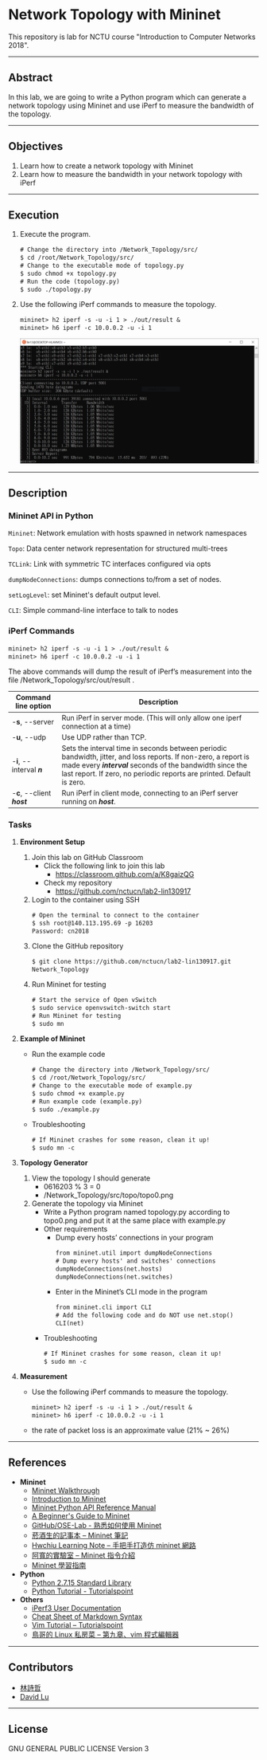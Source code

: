 # Network Topology with Mininet

This repository is lab for NCTU course "Introduction to Computer Networks 2018".

---
## Abstract

In this lab, we are going to write a Python program which can generate a network topology using Mininet and use iPerf to measure the bandwidth of the topology.

---
## Objectives

1. Learn how to create a network topology with Mininet
2. Learn how to measure the bandwidth in your network topology with iPerf

---
## Execution

1. Execute the program.
   ```
   # Change the directory into /Network_Topology/src/
   $ cd /root/Network_Topology/src/
   # Change to the executable mode of topology.py
   $ sudo chmod +x topology.py
   # Run the code (topology.py)
   $ sudo ./topology.py
   ```
2. Use the following iPerf commands to measure the topology.
   ```
   mininet> h2 iperf -s -u -i 1 > ./out/result &
   mininet> h6 iperf -c 10.0.0.2 -u -i 1
   ```
   ![](/src/Capture.PNG)

---
## Description

### Mininet API in Python

`Mininet`: Network emulation with hosts spawned in network namespaces

`Topo`: Data center network representation for structured multi-trees

`TCLink`: Link with symmetric TC interfaces configured via opts

`dumpNodeConnections`: dumps connections to/from a set of nodes.

`setLogLevel`: set Mininet's default output level.

`CLI`: Simple command-line interface to talk to nodes

### iPerf Commands

```
mininet> h2 iperf -s -u -i 1 > ./out/result &
mininet> h6 iperf -c 10.0.0.2 -u -i 1
```
The above commands will dump the result of iPerf’s measurement into the file /Network_Topology/src/out/result .

| Command line option | Description |
| ------------------- | ----------- |
| -**s**, --server | Run iPerf in server mode. (This will only allow one iperf connection at a time) |
| -**u**, --udp | Use UDP rather than TCP. |
| -**i**, --interval ***n*** | Sets the interval time in seconds between periodic bandwidth, jitter, and loss reports. If non-zero, a report is made every ***interval*** seconds of the bandwidth since the last report. If zero, no periodic reports are printed. Default is zero. |
| -**c**, --client ***host*** | Run iPerf in client mode, connecting to an iPerf server running on ***host***. |

### Tasks

1. **Environment Setup**
   1. Join this lab on GitHub Classroom
      - Click the following link to join this lab
         - https://classroom.github.com/a/K8gaizQG
      - Check my repository
         - https://github.com/nctucn/lab2-lin130917
   2. Login to the container using SSH
      ```
      # Open the terminal to connect to the container
      $ ssh root@140.113.195.69 -p 16203
      Password: cn2018
      ```
   3. Clone the GitHub repository
      ```
      $ git clone https://github.com/nctucn/lab2-lin130917.git Network_Topology
      ```
   4. Run Mininet for testing
      ```
      # Start the service of Open vSwitch
      $ sudo service openvswitch-switch start
      # Run Mininet for testing
      $ sudo mn
      ```

2. **Example of Mininet**
   - Run the example code
      ```
      # Change the directory into /Network_Topology/src/
      $ cd /root/Network_Topology/src/
      # Change to the executable mode of example.py
      $ sudo chmod +x example.py
      # Run example code (example.py)
      $ sudo ./example.py
      ```
   - Troubleshooting
      ```
      # If Mininet crashes for some reason, clean it up!
      $ sudo mn -c
      ```

3. **Topology Generator**
   1. View the topology I should generate
      - 0616203 % 3 = 0
      - /Network_Topology/src/topo/topo0.png
   2. Generate the topology via Mininet
      - Write a Python program named topology.py according to topo0.png and put it at the same place with example.py
      - Other requirements
         - Dump every hosts’ connections in your program
            ```
            from mininet.util import dumpNodeConnections
            # Dump every hosts' and switches' connections
            dumpNodeConnections(net.hosts)
            dumpNodeConnections(net.switches)
            ```
         - Enter in the Mininet’s CLI mode in the program
            ```
            from mininet.cli import CLI
            # Add the following code and do NOT use net.stop()
            CLI(net)
            ```
      - Troubleshooting
         ```
         # If Mininet crashes for some reason, clean it up!
         $ sudo mn -c
         ```

4. **Measurement**
   - Use the following iPerf commands to measure the topology.
      ```
      mininet> h2 iperf -s -u -i 1 > ./out/result &
      mininet> h6 iperf -c 10.0.0.2 -u -i 1
      ```
   - the rate of packet loss is an approximate value (21% ~ 26%)

---
## References

* **Mininet**
    * [Mininet Walkthrough](http://mininet.org/walkthrough/)
    * [Introduction to Mininet](https://github.com/mininet/mininet/wiki/Introduction-to-Mininet)
    * [Mininet Python API Reference Manual](http://mininet.org/api/annotated.html)
    * [A Beginner's Guide to Mininet](https://opensourceforu.com/2017/04/beginners-guide-mininet/)
    * [GitHub/OSE-Lab - 熟悉如何使用 Mininet](https://github.com/OSE-Lab/Learning-SDN/blob/master/Mininet/README.md)
    * [菸酒生的記事本 – Mininet 筆記](https://blog.laszlo.tw/?p=81)
    * [Hwchiu Learning Note – 手把手打造仿 mininet 網路](https://hwchiu.com/setup-mininet-like-environment.html)
    * [阿寬的實驗室 – Mininet 指令介紹](https://ting-kuan.blog/2017/11/09/%E3%80%90mininet%E6%8C%87%E4%BB%A4%E4%BB%8B%E7%B4%B9%E3%80%91/)
    * [Mininet 學習指南](https://www.sdnlab.com/11495.html)
* **Python**
    * [Python 2.7.15 Standard Library](https://docs.python.org/2/library/index.html)
    * [Python Tutorial - Tutorialspoint](https://www.tutorialspoint.com/python/)
* **Others**
    * [iPerf3 User Documentation](https://iperf.fr/iperf-doc.php#3doc)
    * [Cheat Sheet of Markdown Syntax](https://www.markdownguide.org/cheat-sheet)
    * [Vim Tutorial – Tutorialspoint](https://www.tutorialspoint.com/vim/index.htm)
    * [鳥哥的 Linux 私房菜 – 第九章、vim 程式編輯器](http://linux.vbird.org/linux_basic/0310vi.php)

---
## Contributors

* [林詩哲](https://github.com/lin130917)
* [David Lu](https://github.com/yungshenglu)

---
## License

GNU GENERAL PUBLIC LICENSE Version 3
